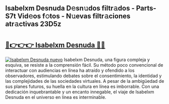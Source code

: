 ## Isabelxm Desnuda D𝚎sn𝚞dos filtr𝚊dos - Parts-S7t Vid𝚎os f𝚘tos - N𝚞evas filtr𝚊ciones atr𝚊ctivas 23D5z

# <h2><a href="http://mbaj14.tromn.icu/?c=Isabelxm+Desnuda">🔗👉👉👉 Isabelxm Desnuda 🔗🔗</a></h2>

[![Isabelxm Desnuda nuevo](https://i.imgur.com/pEAQMta.gif)](http://mbaj14.tromn.icu/?c=Isabelxm+Desnuda)
Isabelxm Desnuda, una figura compleja y esquiva, se resiste a la comprensión fácil. Su método poco convencional de interactuar con audiencias en línea ha atraído y ofendido a los observadores, estimulando debates sobre el consentimiento, la identidad y las complejidades de las sociedades virtuales. A pesar de la ambigüedad de sus planes futuros, su huella en la cultura en línea es imborrable. Con una dedicación inquebrantable y un encanto innegable, el viaje de Isabelxm Desnuda en el universo en línea es interminable.
